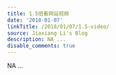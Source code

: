 ```yaml
---
title: 1.5倍看网站视频
date: '2018-01-07'
linkTitle: /2018/01/07/1.5-video/
source: Jiaxiang Li's Blog
description: NA ...
disable_comments: true
---
```

NA ...